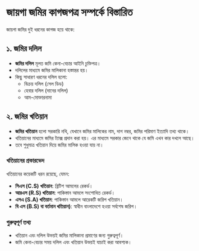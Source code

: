 # জায়গা জমির কাগজপত্র সম্পর্কে বিস্তারিত

জায়গা জমির দুই ধরনের কাগজ হয়ে থাকে:

## ১. জমির দলিল  
- **জমির দলিল** মূলত জমি কেনা-বেচার আইনি চুক্তিপত্র।  
- দলিলের মাধ্যমে জমির মালিকানা হস্তান্তর হয়।  
- কিছু সাধারণ ধরনের দলিল হলো:  
  - বিক্রয় দলিল (সেল ডিড)  
  - হেবার দলিল (দানের দলিল)  
  - আম-মোক্তারনামা  

## ২. জমির খতিয়ান  
- **জমির খতিয়ান** হলো সরকারি নথি, যেখানে জমির মালিকের নাম, দাগ নম্বর, জমির পরিমাণ ইত্যাদি তথ্য থাকে।  
- খতিয়ানের মাধ্যমে জমির ট্যাক্স প্রদান করা হয়। এর মাধ্যমে সরকার জেনে থাকে যে জমি এখন কার দখলে আছে।  
- তবে শুধুমাত্র খতিয়ান দিয়ে জমির মালিক হওয়া যায় না।  

### খতিয়ানের প্রকারভেদ  
খতিয়ানের কয়েকটি ধরন রয়েছে, যেমন:  

- **সিএস (C.S) খতিয়ান**: ব্রিটিশ আমলের রেকর্ড।  
- **আরএস (R.S) খতিয়ান**: পাকিস্তান আমলে সংশোধিত রেকর্ড।  
- **এসএ (S.A) খতিয়ান**: পাকিস্তান আমলে আরেকটি জরিপ খতিয়ান।  
- **বি এস (B.S) বা বর্তমান খতিয়ান)**: স্বাধীন বাংলাদেশে হওয়া সর্বশেষ জরিপ।  

### গুরুত্বপূর্ণ তথ্য  
- খতিয়ান এবং দলিল উভয়ই জমির মালিকানা প্রমাণের জন্য গুরুত্বপূর্ণ।  
- জমি কেনা-বেচার সময় দলিল এবং খতিয়ান উভয়ই যাচাই করা আবশ্যক।  
